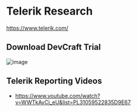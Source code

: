 # Telerik Research
https://www.telerik.com/

## Download DevCraft Trial
![image](https://github.com/renloe/telerik-research/assets/2071310/8d24a1e8-997d-47e4-96a7-12a4b74d57d4)

## Telerik Reporting Videos
- https://www.youtube.com/watch?v=WWTkAvCj_eU&list=PL31059522835D9E67

